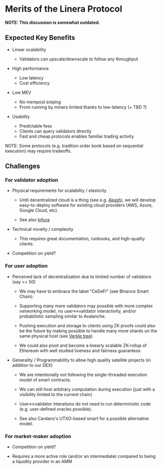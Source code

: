 # Merits of the Linera Protocol

**NOTE: This discussion is somewhat outdated.**

## Expected Key Benefits

* Linear scalability
    - Validators can upscale/downscale to follow any throughput

* High performance
    - Low latency
    - Cost efficiency

* Low MEV
    - No mempool sniping
    - Front-running by miners limited thanks to low-latency (+ TBD ?)

* Usability
    - Predictable fees
    - Clients can query validators directly
    - Fast and cheap protocols enables familiar trading activity

NOTE: Some protocols (e.g. tradition order book based on sequential execution) may require tradeoffs.

## Challenges

### For validator adoption

* Physical requirements for scalability / elasticity

    - Until decentralized cloud is a thing (see e.g. [Akash](https://akash.network/)), we
  will develop easy-to-deploy software for existing cloud providers (AWS, Azure, Google Cloud, etc).

    - See also [Infura](https://infura.io)

* Technical novelty / complexity

    - This requires great documentation, runbooks, and high-quality clients.

* Competition on yield?

### For user adoption

* Perceived lack of decentralization due to limited number of validators (say <= 50)

    - We may have to embrace the label "CeDeFi" (see Binance Smart Chain).

    - Supporting many more validators may possible with more complex networking model, no
      user<->validator interactivity, and/or probabilistic sampling similar to Avalanche.

    - Pushing execution and storage to clients using ZK proofs could also be the future by
      making possible to handle many more shards on the same physical host (see [Verkle
      tree](https://vitalik.ca/general/2021/06/18/verkle.html)).

    - We could also pivot and become a linearly scalable ZK-rollup of Ethereum with well
      studied liveness and fairness guarantess.

* Generality / Programmability to allow high quality satellite projects (in addition to our DEX)

    - We are intentionally not following the single-threaded execution model of smart contracts.

    - We can still host arbitrary computation during execution (just with a visibility limited to the current chain)

    - User<->validator interations do not need to run deterministic code (e.g. user-defined oracles possible).

    - See also Cardano's UTXO-based smart for a possible alternative model.

### For market-maker adoption

* Competition on yield?

* Requires a more active role (and/or an intermediate) compared to being a liquidity provider in an AMM
